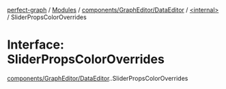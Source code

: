 [perfect-graph](../README.md) / [Modules](../modules.md) / [components/GraphEditor/DataEditor](../modules/components_GraphEditor_DataEditor.md) / [<internal\>](../modules/components_GraphEditor_DataEditor._internal_.md) / SliderPropsColorOverrides

# Interface: SliderPropsColorOverrides

[components/GraphEditor/DataEditor](../modules/components_GraphEditor_DataEditor.md).[<internal>](../modules/components_GraphEditor_DataEditor._internal_.md).SliderPropsColorOverrides
